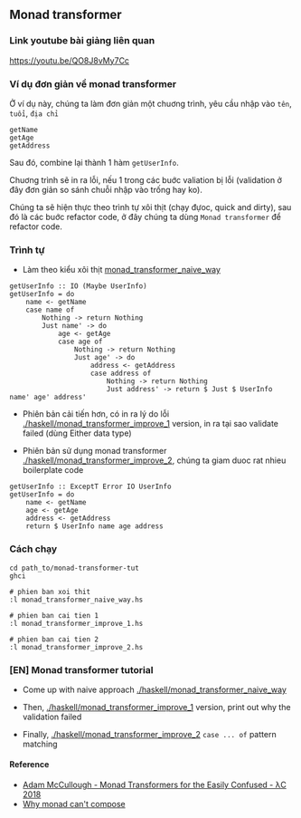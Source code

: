 ## Monad transformer

### Link youtube bài giảng liên quan 

https://youtu.be/QO8J8vMy7Cc

### Ví dụ đơn giản về monad transformer

Ở ví dụ này, chúng ta làm đơn giản một chuơng trình, yêu cầu nhập vào `tên`, `tuổi`, `địa chỉ`

```
getName
getAge
getAddress
```

Sau đó, combine lại thành 1 hàm `getUserInfo`.

Chuơng trình sẽ in ra lỗi, nếu 1 trong các buớc valiation bị lỗi (validation ở đây đơn giản so sánh chuỗi nhập vào trống hay ko).

Chúng ta sẽ hiện thực theo trình tự xôi thịt (chạy đựoc, quick and dirty), sau đó là các buớc refactor code, ở đây chúng ta dùng `Monad transformer` để refactor code.

### Trình tự 

- Làm theo kiểu xôi thịt [monad_transformer_naive_way](./haskell/monad_transformer_naive_way.hs#L44)
```
getUserInfo :: IO (Maybe UserInfo)
getUserInfo = do
    name <- getName
    case name of
        Nothing -> return Nothing
        Just name' -> do
            age <- getAge
            case age of
                Nothing -> return Nothing
                Just age' -> do
                    address <- getAddress
                    case address of
                        Nothing -> return Nothing
                        Just address' -> return $ Just $ UserInfo name' age' address'
```

- Phiên bản cải tiến hơn, có in ra lý do lỗi [./haskell/monad_transformer_improve_1](./haskell/monad_transformer_improve_1.hs) version, in ra tại sao validate failed (dùng Either data type)

- Phiên bản sử dụng monad transformer [./haskell/monad_transformer_improve_2](./haskell/monad_transformer_improve_2.hs#L51), chúng ta giam duoc rat nhieu boilerplate code
```
getUserInfo :: ExceptT Error IO UserInfo
getUserInfo = do
    name <- getName
    age <- getAge
    address <- getAddress
    return $ UserInfo name age address
```

### Cách chạy
```
cd path_to/monad-transformer-tut
ghci

# phien ban xoi thit
:l monad_transformer_naive_way.hs

# phien ban cai tien 1
:l monad_transformer_improve_1.hs

# phien ban cai tien 2
:l monad_transformer_improve_2.hs

```

### [EN] Monad transformer tutorial

- Come up with naive approach [./haskell/monad_transformer_naive_way](./haskell/monad_transformer_naive_way.hs)

- Then, [./haskell/monad_transformer_improve_1](./haskell/monad_transformer_improve_1.hs) version, print out why the validation failed

- Finally, [./haskell/monad_transformer_improve_2](./haskell/monad_transformer_improve_2.hs) `case ... of` pattern matching


#### Reference

- [Adam McCullough - Monad Transformers for the Easily Confused - λC 2018
](https://www.youtube.com/watch?v=SMj-n2f7wYY&t=1781s&ab_channel=LambdaConf)
- [Why monad can't compose](https://youtu.be/EWTQfRQugBY?t=5204)
